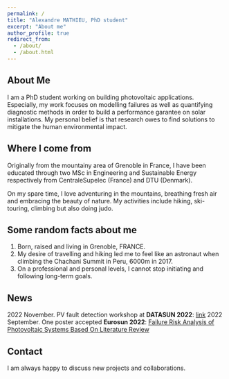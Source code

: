 ```yaml
---
permalink: /
title: "Alexandre MATHIEU, PhD student"
excerpt: "About me"
author_profile: true
redirect_from: 
  - /about/
  - /about.html
---
```


## About Me

I am a PhD student working on building photovoltaic applications. Especially, my work focuses on modelling failures as well as quantifying diagnostic methods in order to build a performance garantee on solar installations. My personal belief is that research owes to find solutions to mitigate the human environmental impact.

## Where I come from 

Originally from the mountainy area of Grenoble in France, I have been educated through two MSc in Engineering and Sustainable Energy respectively from CentraleSupelec (France) and DTU (Denmark). 

On my spare time, I love adventuring in the mountains, breathing fresh air and embracing the beauty of nature. My activities include hiking, ski-touring, climbing but also doing judo.

## Some random facts about me

1. Born, raised and living in Grenoble, FRANCE.
2. My desire of travelling and hiking led me to feel like an astronaut when climbing the Chachani Summit in Peru, 6000m in 2017.
3. On a professional and personal levels, I cannot stop initiating and following long-term goals.


## News

2022 November. PV fault detection workshop at **DATASUN 2022**: <a href="https://github.com/AlexandreHugoMathieu/pvfault_detection">link</a>
2022 September. One  poster accepted **Eurosun 2022**: <a href="https://www.researchgate.net/publication/365776464_FAILURE_RISK_ANALYSIS_OF_PHOTOVOLTAIC_SYSTEMS_BASED_ON_LITERATURE_REVIEW">Failure Risk Analysis of Photovoltaic Systems Based On Literature Review</a>

## Contact

I am always happy to discuss new projects and collaborations.
